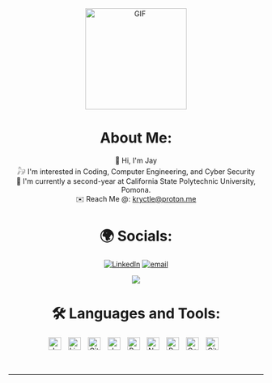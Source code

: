 <div align="center">
<img hight="200" width="200" alt="GIF" align="center" src="https://github.com/user-attachments/assets/f9f4d6fc-b88e-44f7-9715-fc24e17dfd28"
</div
  
</br>
</br>

# About Me:
🌱 Hi, I'm Jay </br>
𓃗 I'm interested in Coding, Computer Engineering, and Cyber Security </br>
🧸 I'm currently a second-year at California State Polytechnic University, Pomona. </br>
 ✉️ Reach Me @: kryctle@proton.me
</br>

# 🌍 Socials:
[![LinkedIn](https://img.shields.io/badge/LinkedIn-%230077B5.svg?logo=linkedin&logoColor=white)](https://www.linkedin.com/in/jisuhun/) [![email](https://img.shields.io/badge/Email-D14836?logo=gmail&logoColor=white)](mailto:kryctle@proton.me) 


<p align="center" >  
  <a href="https://github.com/anuraghazra/github-readme-stats"> 
<img  src="https://github-readme-stats.vercel.app/api?username=oxmau&&show_icons=true&theme=radical"/>
  </a>
  </p>

# 🛠️ Languages and Tools:
<img align="center" alt="Java" width="25px" style="padding-right:10px;" src="https://cdn.jsdelivr.net/gh/devicons/devicon/icons/java/java-original.svg"/>
<img align="center" alt="Linux" width="25px" style="padding-right:10px;" src="https://cdn.jsdelivr.net/gh/devicons/devicon/icons/linux/linux-original.svg" />
<img align="center" alt="Git" width="25px" style="padding-right:10px;" src="https://cdn.jsdelivr.net/gh/devicons/devicon/icons/git/git-original.svg" />
<img align="center" alt="JavaScript" width="25px" style="padding-right:10px;" src="https://cdn.jsdelivr.net/gh/devicons/devicon/icons/javascript/javascript-plain.svg" />
<img align="center" alt="React" width="25px" style="padding-right:10px;" src="https://cdn.jsdelivr.net/gh/devicons/devicon/icons/react/react-original.svg" />
<img align="center" alt="NodeJS" width="25px" style="padding-right:10px;" src="https://cdn.jsdelivr.net/gh/devicons/devicon/icons/nodejs/nodejs-original.svg" />
<img align="center" alt="Python" width="25px" style="padding-right:10px;" src="https://cdn.jsdelivr.net/gh/devicons/devicon/icons/python/python-plain.svg" />
<img align="center" alt="C++" width="25px" style="padding-right:10px;" src="https://cdn.jsdelivr.net/gh/devicons/devicon/icons/cplusplus/cplusplus-line.svg" />
<img align="center" alt="GitHub" width="25px" style="padding-right:10px;" src="https://cdn.jsdelivr.net/gh/devicons/devicon/icons/github/github-original.svg" /> 

</br>
</br>
</br>

*************
